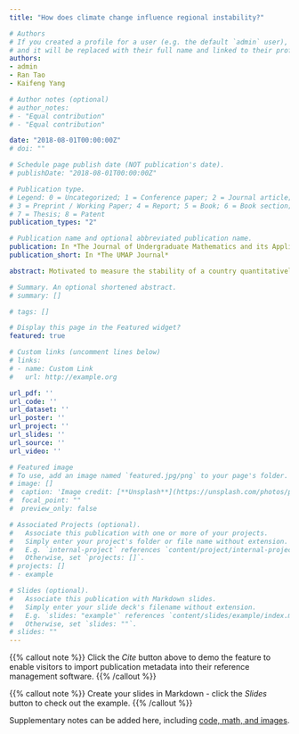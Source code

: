 ```yaml
---
title: "How does climate change influence regional instability?"

# Authors
# If you created a profile for a user (e.g. the default `admin` user), write the username (folder name) here 
# and it will be replaced with their full name and linked to their profile.
authors:
- admin
- Ran Tao
- Kaifeng Yang

# Author notes (optional)
# author_notes:
# - "Equal contribution"
# - "Equal contribution"

date: "2018-08-01T00:00:00Z"
# doi: ""

# Schedule page publish date (NOT publication's date).
# publishDate: "2018-08-01T00:00:00Z"

# Publication type.
# Legend: 0 = Uncategorized; 1 = Conference paper; 2 = Journal article;
# 3 = Preprint / Working Paper; 4 = Report; 5 = Book; 6 = Book section;
# 7 = Thesis; 8 = Patent
publication_types: "2"

# Publication name and optional abbreviated publication name.
publication: In *The Journal of Undergraduate Mathematics and its Applications*
publication_short: In *The UMAP Journal*

abstract: Motivated to measure the stability of a country quantitatively and more accurately, our team built a mathematical framework to identify the status of the country. We categorize countries into three states: stable, vulnerable, and fragile state. We arrive at a composite index that considers different factors in the economy, politics, demographics and climate change in a country. Based on the logistic growth model, we create a dynamic system that not only describes the current state of a country but also predicts equilibrium states that the country would approach over time. We utilize a bifurcation plot to depict tipping points between three states for a country. We then apply our framework to Syria, Cuba and New Zealand. By calibrating parameters and comparing different factors in each country, we find that New Zealand is steadily reaching equilibrium but Syria and Cuba have been significantly impacted by negative climate changes. However, if it were not for the negative effects of climate change, Syria would approach a vulnerable state and Cuba a stable state.

# Summary. An optional shortened abstract.
# summary: []

# tags: []

# Display this page in the Featured widget?
featured: true

# Custom links (uncomment lines below)
# links:
# - name: Custom Link
#   url: http://example.org

url_pdf: ''
url_code: ''
url_dataset: ''
url_poster: ''
url_project: ''
url_slides: ''
url_source: ''
url_video: ''

# Featured image
# To use, add an image named `featured.jpg/png` to your page's folder. 
# image: []
#  caption: 'Image credit: [**Unsplash**](https://unsplash.com/photos/pLCdAaMFLTE)'
#  focal_point: ""
#  preview_only: false

# Associated Projects (optional).
#   Associate this publication with one or more of your projects.
#   Simply enter your project's folder or file name without extension.
#   E.g. `internal-project` references `content/project/internal-project/index.md`.
#   Otherwise, set `projects: []`.
# projects: []
# - example

# Slides (optional).
#   Associate this publication with Markdown slides.
#   Simply enter your slide deck's filename without extension.
#   E.g. `slides: "example"` references `content/slides/example/index.md`.
#   Otherwise, set `slides: ""`.
# slides: ""
---
```


{{% callout note %}}
Click the *Cite* button above to demo the feature to enable visitors to import publication metadata into their reference management software.
{{% /callout %}}

{{% callout note %}}
Create your slides in Markdown - click the *Slides* button to check out the example.
{{% /callout %}}

 Supplementary notes can be added here, including [code, math, and images](https://wowchemy.com/docs/writing-markdown-latex/).
